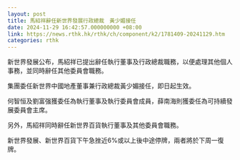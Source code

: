 ```yaml
---
layout: post
title: 馬紹祥辭任新世界發展行政總裁　黃少媚接任
date: 2024-11-29 16:42:57.000000000 +08:00
link: https://news.rthk.hk/rthk/ch/component/k2/1781409-20241129.htm
categories: rthk
---
```


新世界發展公布，馬紹祥已提出辭任執行董事及行政總裁職務，以便處理其他個人事務，並同時辭任其他委員會職務。

集團委任新世界中國地產董事兼行政總裁黃少媚接任，即日起生效。

何智恒及劉富强獲委任為執行董事及執行委員會成員，薛南海則獲委任為可持續發展委員會主席。

另外，馬紹祥同時辭任新世界百貨執行董事及其他委員會職務。

新世界發展、新世界百貨下午急挫近6%或以上後中途停牌，兩者將於下周一復牌。
